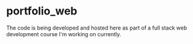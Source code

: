 # portfolio_web
The code is being developed and hosted here as part of a full stack web development course I'm working on currently.
